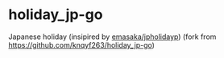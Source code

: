 # holiday_jp-go
Japanese holiday (insipired by [emasaka/jpholidayp](https://github.com/emasaka/jpholidayp))
(fork from https://github.com/knqyf263/holiday_jp-go)
